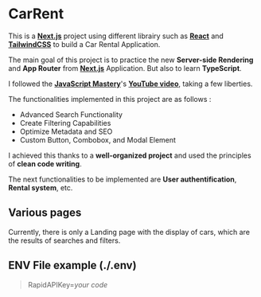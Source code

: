 # CarRent

This is a [<b>Next.js</b>](https://nextjs.org/) project using different librairy such as [<b>React</b>](https://react.dev/) and [<b>TailwindCSS</b>](https://tailwindcss.com/) to build a Car Rental Application.

The main goal of this project is to practice the new <b>Server-side Rendering</b> and <b>App Router</b> from [<b>Next.js</b>](https://nextjs.org/) Application.
But also to learn <b>TypeScript</b>.

I followed the [<b>JavaScript Mastery</b>](https://www.youtube.com/@javascriptmastery)'s [<b>YouTube video</b>](https://youtu.be/pUNSHPyVryU?si=3y4dQ9sSKVkrDBGU), taking a few liberties.

The functionalities implemented in this project are as follows :

- Advanced Search Functionality
- Create Filtering Capabilities
- Optimize Metadata and SEO
- Custom Button, Combobox, and Modal Element

I achieved this thanks to a <b>well-organized project</b> and used the principles of <b>clean code writing</b>.

The next functionalities to be implemented are <b>User authentification</b>, <b>Rental system</b>, etc.

## Various pages

Currently, there is only a Landing page with the display of cars, which are the results of searches and filters.

## ENV File example (./.env)

> RapidAPIKey=<i>your code</i>
